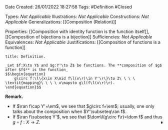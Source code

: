 <br />
<br />

Date Created: 26/01/2022 18:27:58
Tags: #Definition #Closed 

Types: _Not Applicable_
Illustrations: _Not Applicable_ 
Constructions: _Not Applicable_
Generalizations: [[Composition (Relation)]]

Properties: [[Composition with identity function is the function itself]], [[Composition of bijections is a bijection]]
Sufficiencies: _Not Applicable_
Equivalences: _Not Applicable_
Justifications: [[Composition of functions is a function]]

``` ad-Definition
title: Definition.

_Let $f:X\to Y$ and $g:Y'\to Z$ be functions. The **composition of $g$ after $f$** is the function_
$$\begin{equation}
    g\circ f:\l\{x\in X\mid f\l(x\r)\in Y'\r\}\to Z\ \ \ \ \textit{mapping}\ \ \ \ x\mapsto g\l(f\l(x\r)\r).
\end{equation}$$

```

**Remark.**
* If $\ran f\cap Y'=\em$, we see that $g\circ f=\em$; usually, one only talks about the composition when $Y'\subseteq\ran f$.
* If $\ran f\subseteq Y'$, we see that $\dom\l(g\circ f\r)=\dom f$ and thus $g\circ f:X\to Z$.<span style="float:right;">$\blacklozenge$</span>
